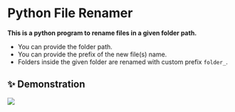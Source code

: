 # Python File Renamer

**This is a python program to rename files in a given folder path.**

-   You can provide the folder path.
-   You can provide the prefix of the new file(s) name.
-   Folders inside the given folder are renamed with custom prefix `folder_`.

## ✨ Demonstration

<img src="https://imgur.com/a/gnS10ei">

